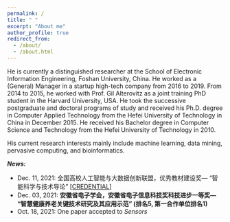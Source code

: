 ```yaml
---
permalink: /
title: " "
excerpt: "About me"
author_profile: true
redirect_from: 
  - /about/
  - /about.html
---
```


He is currently a distinguished researcher at the School of Electronic Information Engineering, Foshan University, China. He worked as a (General) Manager in a startup high-tech company from 2016 to 2019. From 2014 to 2015, he worked with Prof. Gil Alterovitz as a joint training PhD student in the Harvard University, USA. He took the successive postgraduate and doctoral programs of study and received his Ph.D. degree in Computer Applied Technology from the Hefei University of Technology in China in December 2015. He received his Bachelor degree in Computer Science and Technology from the Hefei University of Technology in 2010. 

His current research interests mainly include machine learning, data mining, pervasive computing, and bioinformatics. 





***News:***
- Dec. 11, 2021: 全国高校人工智能与大数据创新联盟，优秀教材建设奖— “智能科学与技术导论” [[CREDENTIAL]](http://ag-wang.github.io/files/IST_excellent_textbook_award_2021.jpg)
- Dec. 03, 2021: **安徽省电子学会，安徽省电子信息科技奖科技进步一等奖— “智慧健康养老关键技术研究及其应用示范” (排名5, 第一合作单位排名1)**
- Oct. 18, 2021: One paper accepted to *Sensors*
